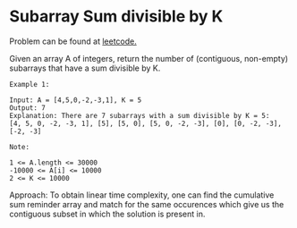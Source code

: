 # Subarray Sum divisible by K

Problem can be found at [leetcode.](https://leetcode.com/problems/subarray-sums-divisible-by-k/)

Given an array A of integers, return the number of (contiguous, non-empty) subarrays that have a sum divisible by K.

```
Example 1:

Input: A = [4,5,0,-2,-3,1], K = 5
Output: 7
Explanation: There are 7 subarrays with a sum divisible by K = 5:
[4, 5, 0, -2, -3, 1], [5], [5, 0], [5, 0, -2, -3], [0], [0, -2, -3], [-2, -3]

Note:

1 <= A.length <= 30000
-10000 <= A[i] <= 10000
2 <= K <= 10000
```

Approach: To obtain linear time complexity, one can find the cumulative sum reminder array and match for the same occurences which give us the contiguous subset in which the solution is present in.
